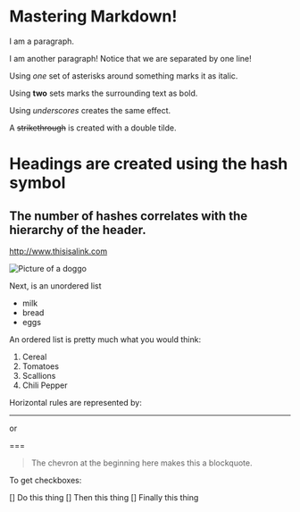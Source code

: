   # Mastering Markdown!

I am a paragraph.

I am another paragraph! Notice that we are separated by one line!

Using *one* set of asterisks around something marks it as italic.

Using **two** sets marks the surrounding text as bold.

Using _underscores_ creates the same effect.

A ~~strikethrough~~ is created with a double tilde.

# Headings are created using the hash symbol
## The number of hashes correlates with the hierarchy of the header.

<http://www.thisisalink.com>

![Picture of a doggo](www.dogs.com/itsthecutest "This is the tooltip")

Next, is an unordered list

+ milk
+ bread
+ eggs

An ordered list is pretty much what you would think:

1. Cereal
2. Tomatoes
3. Scallions
4. Chili Pepper

Horizontal rules are represented by:

---

or

===

> The chevron at the beginning here makes this a blockquote.

To get checkboxes:

[] Do this thing
[] Then this thing
[] Finally this thing






